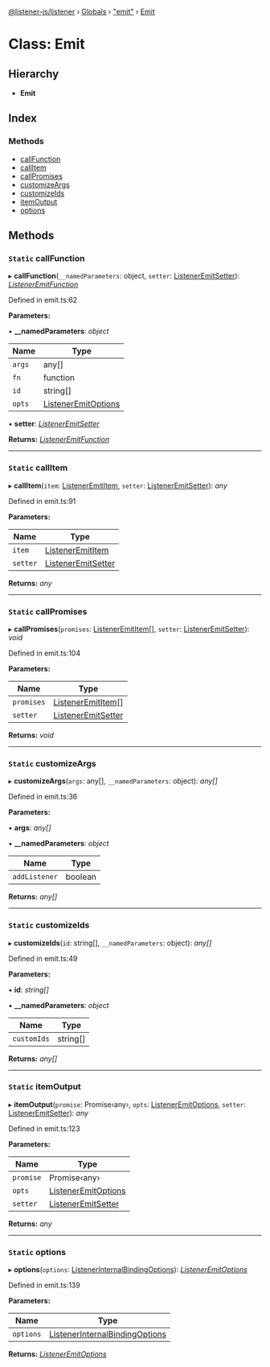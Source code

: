 [@listener-js/listener](../README.md) › [Globals](../globals.md) › ["emit"](../modules/_emit_.md) › [Emit](_emit_.emit.md)

# Class: Emit

## Hierarchy

* **Emit**

## Index

### Methods

* [callFunction](_emit_.emit.md#static-callfunction)
* [callItem](_emit_.emit.md#static-callitem)
* [callPromises](_emit_.emit.md#static-callpromises)
* [customizeArgs](_emit_.emit.md#static-customizeargs)
* [customizeIds](_emit_.emit.md#static-customizeids)
* [itemOutput](_emit_.emit.md#static-itemoutput)
* [options](_emit_.emit.md#static-options)

## Methods

### `Static` callFunction

▸ **callFunction**(`__namedParameters`: object, `setter`: [ListenerEmitSetter](../interfaces/_emit_.listeneremitsetter.md)): *[ListenerEmitFunction](../interfaces/_emit_.listeneremitfunction.md)*

Defined in emit.ts:62

**Parameters:**

▪ **__namedParameters**: *object*

Name | Type |
------ | ------ |
`args` | any[] |
`fn` | function |
`id` | string[] |
`opts` | [ListenerEmitOptions](../interfaces/_emit_.listeneremitoptions.md) |

▪ **setter**: *[ListenerEmitSetter](../interfaces/_emit_.listeneremitsetter.md)*

**Returns:** *[ListenerEmitFunction](../interfaces/_emit_.listeneremitfunction.md)*

___

### `Static` callItem

▸ **callItem**(`item`: [ListenerEmitItem](../interfaces/_emit_.listeneremititem.md), `setter`: [ListenerEmitSetter](../interfaces/_emit_.listeneremitsetter.md)): *any*

Defined in emit.ts:91

**Parameters:**

Name | Type |
------ | ------ |
`item` | [ListenerEmitItem](../interfaces/_emit_.listeneremititem.md) |
`setter` | [ListenerEmitSetter](../interfaces/_emit_.listeneremitsetter.md) |

**Returns:** *any*

___

### `Static` callPromises

▸ **callPromises**(`promises`: [ListenerEmitItem](../interfaces/_emit_.listeneremititem.md)[], `setter`: [ListenerEmitSetter](../interfaces/_emit_.listeneremitsetter.md)): *void*

Defined in emit.ts:104

**Parameters:**

Name | Type |
------ | ------ |
`promises` | [ListenerEmitItem](../interfaces/_emit_.listeneremititem.md)[] |
`setter` | [ListenerEmitSetter](../interfaces/_emit_.listeneremitsetter.md) |

**Returns:** *void*

___

### `Static` customizeArgs

▸ **customizeArgs**(`args`: any[], `__namedParameters`: object): *any[]*

Defined in emit.ts:36

**Parameters:**

▪ **args**: *any[]*

▪ **__namedParameters**: *object*

Name | Type |
------ | ------ |
`addListener` | boolean |

**Returns:** *any[]*

___

### `Static` customizeIds

▸ **customizeIds**(`id`: string[], `__namedParameters`: object): *any[]*

Defined in emit.ts:49

**Parameters:**

▪ **id**: *string[]*

▪ **__namedParameters**: *object*

Name | Type |
------ | ------ |
`customIds` | string[] |

**Returns:** *any[]*

___

### `Static` itemOutput

▸ **itemOutput**(`promise`: Promise‹any›, `opts`: [ListenerEmitOptions](../interfaces/_emit_.listeneremitoptions.md), `setter`: [ListenerEmitSetter](../interfaces/_emit_.listeneremitsetter.md)): *any*

Defined in emit.ts:123

**Parameters:**

Name | Type |
------ | ------ |
`promise` | Promise‹any› |
`opts` | [ListenerEmitOptions](../interfaces/_emit_.listeneremitoptions.md) |
`setter` | [ListenerEmitSetter](../interfaces/_emit_.listeneremitsetter.md) |

**Returns:** *any*

___

### `Static` options

▸ **options**(`options`: [ListenerInternalBindingOptions](../interfaces/_bindings_.listenerinternalbindingoptions.md)): *[ListenerEmitOptions](../interfaces/_emit_.listeneremitoptions.md)*

Defined in emit.ts:139

**Parameters:**

Name | Type |
------ | ------ |
`options` | [ListenerInternalBindingOptions](../interfaces/_bindings_.listenerinternalbindingoptions.md) |

**Returns:** *[ListenerEmitOptions](../interfaces/_emit_.listeneremitoptions.md)*
